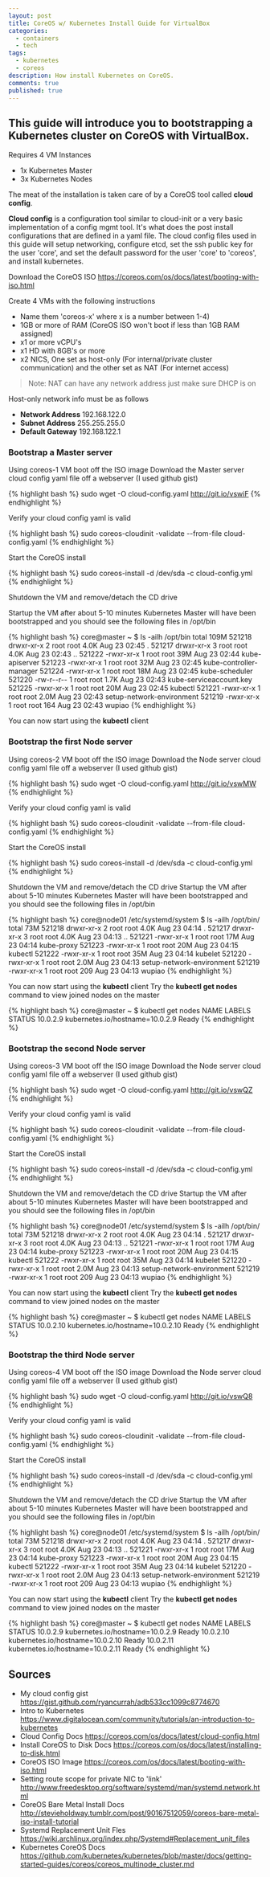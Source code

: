 ```yaml
---
layout: post
title: CoreOS w/ Kubernetes Install Guide for VirtualBox
categories: 
  - containers
  - tech
tags: 
  - kubernetes
  - coreos
description: How install Kubernetes on CoreOS.
comments: true
published: true
---
```


## This guide will introduce you to bootstrapping a Kubernetes cluster on CoreOS with VirtualBox.

Requires 4 VM Instances

- 1x Kubernetes Master
- 3x Kubernetes Nodes

The meat of the installation is taken care of by a CoreOS tool called **cloud config**.

**Cloud config** is a configuration tool similar to cloud-init or a very basic implementation of a config mgmt tool.  It's what does the post install configurations that are defined in a yaml file. The cloud config files used in this guide will setup networking, configure etcd, set the ssh public key for the user 'core', and set the default password for the user 'core' to 'coreos', and install kubernetes.

Download the CoreOS ISO <https://coreos.com/os/docs/latest/booting-with-iso.html>

Create 4 VMs with the following instructions

  - Name them 'coreos-x' where x is a number between 1-4)
  - 1GB or more of RAM (CoreOS ISO won't boot if less than 1GB RAM assigned)
  - x1 or more vCPU's
  - x1 HD with 8GB's or more
  - x2 NICS, One set as host-only (For internal/private cluster communication) and the other set as NAT (For internet access)


> Note: 
> NAT can have any network address just make sure DHCP is on

Host-only network info must be as follows

- **Network Address** 192.168.122.0
- **Subnet Address** 255.255.255.0
- **Default Gateway** 192.168.122.1


### Bootstrap a Master server

Using coreos-1 VM boot off the ISO image
Download the Master server cloud config yaml file off a webserver (I used github gist)

{% highlight bash %}
sudo wget -O cloud-config.yaml http://git.io/vswiF
{% endhighlight %}


Verify your cloud config yaml is valid

{% highlight bash %}
sudo coreos-cloudinit -validate --from-file cloud-config.yaml
{% endhighlight %}


Start the CoreOS install

{% highlight bash %}
sudo coreos-install -d /dev/sda -c cloud-config.yml
{% endhighlight %}

Shutdown the VM and remove/detach the CD drive

Startup the VM after about 5-10 minutes Kubernetes Master will have been bootstrapped and you should see the following files in /opt/bin

{% highlight bash %}
core@master ~ $ ls -ailh /opt/bin
total 109M
521218 drwxr-xr-x 2 root root 4.0K Aug 23 02:45 .
521217 drwxr-xr-x 3 root root 4.0K Aug 23 02:43 ..
521222 -rwxr-xr-x 1 root root  39M Aug 23 02:44 kube-apiserver
521223 -rwxr-xr-x 1 root root  32M Aug 23 02:45 kube-controller-manager
521224 -rwxr-xr-x 1 root root  18M Aug 23 02:45 kube-scheduler
521220 -rw-r--r-- 1 root root 1.7K Aug 23 02:43 kube-serviceaccount.key
521225 -rwxr-xr-x 1 root root  20M Aug 23 02:45 kubectl
521221 -rwxr-xr-x 1 root root 2.0M Aug 23 02:43 setup-network-environment
521219 -rwxr-xr-x 1 root root  164 Aug 23 02:43 wupiao
{% endhighlight %}


You can now start using the **kubectl** client


### Bootstrap the first Node server
Using coreos-2 VM boot off the ISO image
Download the Node server cloud config yaml file off a webserver (I used github gist)
    
{% highlight bash %}
sudo wget -O cloud-config.yaml http://git.io/vswMW
{% endhighlight %}


Verify your cloud config yaml is valid

{% highlight bash %}
sudo coreos-cloudinit -validate --from-file cloud-config.yaml
{% endhighlight %}


Start the CoreOS install
    
{% highlight bash %}
sudo coreos-install -d /dev/sda -c cloud-config.yml
{% endhighlight %}


Shutdown the VM and remove/detach the CD drive
Startup the VM after about 5-10 minutes Kubernetes Master will have been bootstrapped and you should see the following files in /opt/bin
    
{% highlight bash %}
core@node01 /etc/systemd/system $ ls -ailh /opt/bin/
total 73M
521218 drwxr-xr-x 2 root root 4.0K Aug 23 04:14 .
521217 drwxr-xr-x 3 root root 4.0K Aug 23 04:13 ..
521221 -rwxr-xr-x 1 root root  17M Aug 23 04:14 kube-proxy
521223 -rwxr-xr-x 1 root root  20M Aug 23 04:15 kubectl
521222 -rwxr-xr-x 1 root root  35M Aug 23 04:14 kubelet
521220 -rwxr-xr-x 1 root root 2.0M Aug 23 04:13 setup-network-environment
521219 -rwxr-xr-x 1 root root  209 Aug 23 04:13 wupiao
{% endhighlight %}



You can now start using the **kubectl** client
Try the **kubectl get nodes** command to view joined nodes on the master

{% highlight bash %}
core@master ~ $ kubectl get nodes
NAME       LABELS                            STATUS
10.0.2.9   kubernetes.io/hostname=10.0.2.9   Ready
{% endhighlight %}


### Bootstrap the second Node server
Using coreos-3 VM boot off the ISO image
Download the Node server cloud config yaml file off a webserver (I used github gist)
    
{% highlight bash %}
sudo wget -O cloud-config.yaml http://git.io/vswQZ
{% endhighlight %}


Verify your cloud config yaml is valid
    
{% highlight bash %}
sudo coreos-cloudinit -validate --from-file cloud-config.yaml
{% endhighlight %}
    

Start the CoreOS install

{% highlight bash %}
sudo coreos-install -d /dev/sda -c cloud-config.yml
{% endhighlight %}

    
Shutdown the VM and remove/detach the CD drive
Startup the VM after about 5-10 minutes Kubernetes Master will have been bootstrapped and you should see the following files in /opt/bin
    
{% highlight bash %}
core@node01 /etc/systemd/system $ ls -ailh /opt/bin/
total 73M
521218 drwxr-xr-x 2 root root 4.0K Aug 23 04:14 .
521217 drwxr-xr-x 3 root root 4.0K Aug 23 04:13 ..
521221 -rwxr-xr-x 1 root root  17M Aug 23 04:14 kube-proxy
521223 -rwxr-xr-x 1 root root  20M Aug 23 04:15 kubectl
521222 -rwxr-xr-x 1 root root  35M Aug 23 04:14 kubelet
521220 -rwxr-xr-x 1 root root 2.0M Aug 23 04:13 setup-network-environment
521219 -rwxr-xr-x 1 root root  209 Aug 23 04:13 wupiao
{% endhighlight %}

    
You can now start using the **kubectl** client
Try the **kubectl get nodes** command to view joined nodes on the master
    
    
{% highlight bash %}
core@master ~ $ kubectl get nodes
NAME       LABELS                            STATUS
10.0.2.10   kubernetes.io/hostname=10.0.2.10   Ready
{% endhighlight %}


### Bootstrap the third Node server
Using coreos-4 VM boot off the ISO image
Download the Node server cloud config yaml file off a webserver (I used github gist)
    
{% highlight bash %}
sudo wget -O cloud-config.yaml http://git.io/vswQ8
{% endhighlight %}
    
    
Verify your cloud config yaml is valid

{% highlight bash %}
sudo coreos-cloudinit -validate --from-file cloud-config.yaml
{% endhighlight %}

    
Start the CoreOS install

{% highlight bash %}
sudo coreos-install -d /dev/sda -c cloud-config.yml
{% endhighlight %}

    
Shutdown the VM and remove/detach the CD drive
Startup the VM after about 5-10 minutes Kubernetes Master will have been bootstrapped and you should see the following files in /opt/bin
    
{% highlight bash %}
core@node01 /etc/systemd/system $ ls -ailh /opt/bin/
total 73M
521218 drwxr-xr-x 2 root root 4.0K Aug 23 04:14 .
521217 drwxr-xr-x 3 root root 4.0K Aug 23 04:13 ..
521221 -rwxr-xr-x 1 root root  17M Aug 23 04:14 kube-proxy
521223 -rwxr-xr-x 1 root root  20M Aug 23 04:15 kubectl
521222 -rwxr-xr-x 1 root root  35M Aug 23 04:14 kubelet
521220 -rwxr-xr-x 1 root root 2.0M Aug 23 04:13 setup-network-environment
521219 -rwxr-xr-x 1 root root  209 Aug 23 04:13 wupiao
{% endhighlight %}

    
You can now start using the **kubectl** client
Try the **kubectl get nodes** command to view joined nodes on the master         
    
{% highlight bash %}
core@master ~ $ kubectl get nodes
NAME       LABELS                            STATUS
10.0.2.9   kubernetes.io/hostname=10.0.2.9   Ready
10.0.2.10   kubernetes.io/hostname=10.0.2.10   Ready
10.0.2.11   kubernetes.io/hostname=10.0.2.11   Ready
{% endhighlight %}



## Sources
- My cloud config gist <https://gist.github.com/ryancurrah/adb533cc1099c8774670>
- Intro to Kubernetes <https://www.digitalocean.com/community/tutorials/an-introduction-to-kubernetes>
- Cloud Config Docs <https://coreos.com/os/docs/latest/cloud-config.html>
- Install CoreOS to Disk Docs <https://coreos.com/os/docs/latest/installing-to-disk.html>
- CoreOS ISO Image <https://coreos.com/os/docs/latest/booting-with-iso.html>
- Setting route scope for private NIC to 'link' <http://www.freedesktop.org/software/systemd/man/systemd.network.html>
- CoreOS Bare Metal Install Docs <http://stevieholdway.tumblr.com/post/90167512059/coreos-bare-metal-iso-install-tutorial>
- Systemd Replacement Unit Fles <https://wiki.archlinux.org/index.php/Systemd#Replacement_unit_files>
- Kubernetes CoreOS Docs <https://github.com/kubernetes/kubernetes/blob/master/docs/getting-started-guides/coreos/coreos_multinode_cluster.md>
